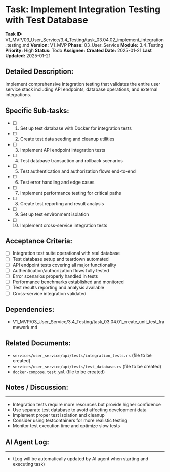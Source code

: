 # Task: Implement Integration Testing with Test Database

**Task ID:** V1_MVP/03_User_Service/3.4_Testing/task_03.04.02_implement_integration_testing.md
**Version:** V1_MVP
**Phase:** 03_User_Service
**Module:** 3.4_Testing
**Priority:** High
**Status:** Todo
**Assignee:**
**Created Date:** 2025-01-21
**Last Updated:** 2025-01-21

## Detailed Description:
Implement comprehensive integration testing that validates the entire user service stack including API endpoints, database operations, and external integrations.

## Specific Sub-tasks:
- [ ] 1. Set up test database with Docker for integration tests
- [ ] 2. Create test data seeding and cleanup utilities
- [ ] 3. Implement API endpoint integration tests
- [ ] 4. Test database transaction and rollback scenarios
- [ ] 5. Test authentication and authorization flows end-to-end
- [ ] 6. Test error handling and edge cases
- [ ] 7. Implement performance testing for critical paths
- [ ] 8. Create test reporting and result analysis
- [ ] 9. Set up test environment isolation
- [ ] 10. Implement cross-service integration tests

## Acceptance Criteria:
- [ ] Integration test suite operational with real database
- [ ] Test database setup and teardown automated
- [ ] API endpoint tests covering all major functionality
- [ ] Authentication/authorization flows fully tested
- [ ] Error scenarios properly handled in tests
- [ ] Performance benchmarks established and monitored
- [ ] Test results reporting and analysis available
- [ ] Cross-service integration validated

## Dependencies:
- V1_MVP/03_User_Service/3.4_Testing/task_03.04.01_create_unit_test_framework.md

## Related Documents:
- `services/user_service/api/tests/integration_tests.rs` (file to be created)
- `services/user_service/api/tests/test_database.rs` (file to be created)
- `docker-compose.test.yml` (file to be created)

## Notes / Discussion:
---
* Integration tests require more resources but provide higher confidence
* Use separate test database to avoid affecting development data
* Implement proper test isolation and cleanup
* Consider using testcontainers for more realistic testing
* Monitor test execution time and optimize slow tests

## AI Agent Log:
---
* (Log will be automatically updated by AI agent when starting and executing task)